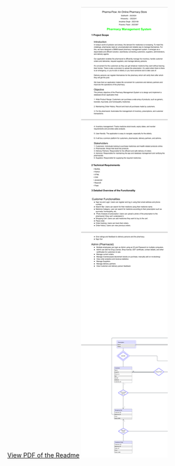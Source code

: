 [View PDF of the Readme](https://github.com/himanshu23241/DBMS-CSE202/blob/main/DBMS-2023241.pdf)
![PDF Preview](https://github.com/himanshu23241/DBMS-CSE202/blob/main/DBMS%20Readme%20Image)
